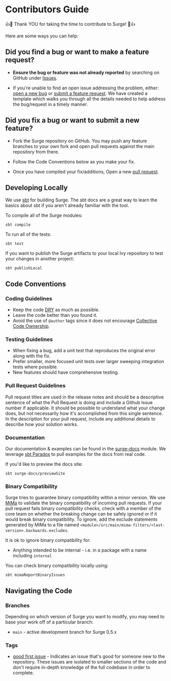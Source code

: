# Contributors Guide

:+1::tada: Thank YOU for taking the time to contribute to Surge! :tada::+1:

Here are some ways you can help:

## **Did you find a bug or want to make a feature request?**

* **Ensure the bug or feature was not already reported** by searching on GitHub under [Issues](https://github.com/UltimateSoftware/surge/issues).

* If you're unable to find an open issue addressing the problem, either: [open a new bug](https://github.com/UltimateSoftware/surge/issues/new?labels=bug&template=bug_report.md) or [submit a feature request](https://github.com/UltimateSoftware/surge-kafka-streams/issues/new?labels=enhancement&template=feature_request.md). We have created a template which walks you through all the details needed to help address the bug/request in a timely manner.

## **Did you fix a bug or want to submit a new feature?**

* Fork the Surge repository on GitHub. You may push any feature branches to your own fork and open pull requests against the main repository from there.

* Follow the Code Conventions below as you make your fix.

* Once you have compiled your fix/additions, Open a new [pull request](https://github.com/UltimateSoftware/surge/pulls).

## Developing Locally

We use [sbt](https://www.scala-sbt.org) for building Surge. The sbt docs are a great way to learn the basics about sbt if you aren't already familiar with the tool.

To compile all of the Surge modules:
```
sbt compile
```

To run all of the tests:
```
sbt test
```

If you want to publish the Surge artifacts to your local Ivy repository to test your changes in another project:
```
sbt publishLocal
```

## Code Conventions

### Coding Guidelines

- Keep the code [DRY](https://en.wikipedia.org/wiki/Don%27t_repeat_yourself) as much as possible.
- Leave the code better than you found it.
- Avoid the use of `@author` tags since it does not encourage [Collective Code Ownership](http://www.extremeprogramming.org/rules/collective.html).

### Testing Guidelines

- When fixing a bug, add a unit test that reproduces the original error along with the fix.
- Prefer smaller, more focused unit tests over larger sweeping integration tests where possible.
- New features should have comprehensive testing.

### Pull Request Guidelines

Pull request titles are used in the release notes and should be a descriptive sentence of what the Pull Request is doing and include a Github Issue number if applicable.
It should be possible to understand what your change does, but not necessarily how it's accomplished from this single sentence. In the description for your pull request,
include any additional details to describe how your solution works.

### Documentation

Our documentation & examples can be found in the [surge-docs](modules/surge-docs) module. We leverage [sbt Paradox](https://developer.lightbend.com/docs/paradox/current/)
to pull examples for the docs from real code.

If you'd like to preview the docs site:
```
sbt surge-docs/previewSite
```

### Binary Compatibility

Surge tries to guarantee binary compatibility within a minor version.  We use [MiMa](https://github.com/lightbend/mima) to validate the binary compatibility of incoming pull requests.
If your pull request fails binary compatibility checks, check with a member of the core team on whether the breaking change can be safely ignored or if it would break binary compatibility.
To ignore, add the exclude statements generated by MiMa to a file named `<module>/src/main/mima-filters/<last-version>.backwards.excludes`.

It is ok to ignore binary compatibility for:
- Anything intended to be internal - i.e. in a package with a name including `internal`

You can check binary compatibility locally using:
```
sbt mimaReportBinaryIssues
```

## Navigating the Code

### Branches

Depending on which version of Surge you want to modify, you may need to base your work off of a particular branch:
- `main` - active development branch for Surge 0.5.x

### Tags

- [good first issue](https://github.com/UltimateSoftware/surge/issues?q=is%3Aissue+is%3Aopen+label%3A%22good+first+issue%22+) - Indicates an issue that's good for someone new to the repository. These issues are isolated to smaller sections of the code and don't require in-depth knowledge of the full codebase in order to complete.